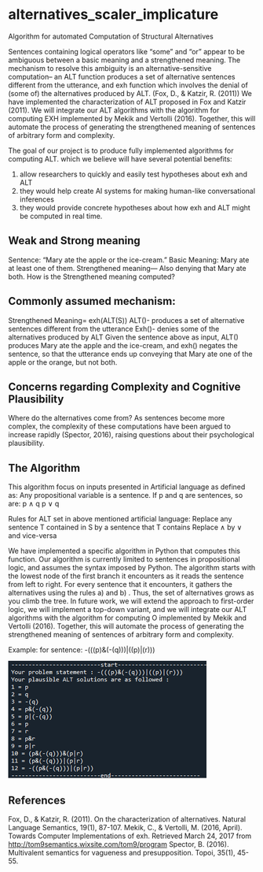# alternatives_scaler_implicature
Algorithm for automated Computation of Structural Alternatives 

Sentences containing logical operators like “some” and “or” appear to be ambiguous between a basic meaning and a strengthened meaning. The mechanism to resolve this ambiguity is an alternative-sensitive computation– an ALT function produces a set of alternative sentences different from the utterance, and exh function which involves the denial of (some of) the alternatives produced by ALT. (Fox, D., & Katzir, R. (2011))
We have implemented the characterization of ALT proposed in Fox and Katzir (2011). We will integrate our ALT algorithms with the algorithm for computing EXH implemented by Mekik and Vertolli (2016). Together, this will automate the process of generating the strengthened meaning of sentences of arbitrary form and complexity.

The goal of our project is to produce fully implemented algorithms for computing ALT.  which we believe will have several potential benefits: 
1. allow researchers to quickly and easily test hypotheses about exh and ALT
2. they would help create AI systems for making human-like conversational inferences
3. they would provide concrete hypotheses about how exh and ALT might be computed in real time.

## Weak and Strong meaning 
Sentence: “Mary ate the apple or the ice-cream.” 
Basic Meaning: Mary ate at least one of them. 
Strengthened meaning— Also denying that Mary ate both.
How is the Strengthened meaning computed?

## Commonly assumed mechanism: 
Strengthened Meaning= exh(ALT(S))
ALT()- produces a set of alternative sentences different from the utterance
Exh()- denies some of the alternatives produced by ALT
Given the sentence above as input, ALT() produces Mary ate the apple and the ice-cream, and exh() negates the sentence, so that the utterance ends up conveying that Mary ate one of the apple or the orange, but not both. 

## Concerns regarding Complexity and Cognitive Plausibility
Where do the alternatives come from?
As sentences become more complex, the complexity of these computations have been argued to increase rapidly (Spector, 2016), raising questions about their psychological plausibility.

## The Algorithm 
This algorithm focus on inputs presented in Artificial language as defined as:
Any propositional variable is a sentence.
If p and q are sentences, so are: 
p ∧ q
p ∨ q

Rules for ALT set in above mentioned artificial language:
Replace any sentence T contained in S by a sentence that T contains
Replace ∧ by ∨ and vice-versa

We have implemented a specific algorithm in Python that computes this function. Our algorithm is currently limited to sentences in propositional logic, and assumes the syntax imposed by Python. The algorithm starts with the lowest node of the first branch it encounters as it reads the sentence from left to right. For every sentence that it encounters, it gathers the alternatives using the rules a) and b) . Thus, the set of alternatives grows as you climb the tree. In future work, we will extend the approach to first-order logic, we will implement a top-down variant, and we will integrate our ALT algorithms with the algorithm for computing O implemented by Mekik and Vertolli (2016). Together, this will automate the process of generating the strengthened meaning of sentences of arbitrary form and complexity.

Example: for sentence: -(((p)&(-(q)))|((p)|(r)))

![Structural_ALternatives](images/results.PNG)

## References
Fox, D., & Katzir, R. (2011). On the characterization of alternatives. Natural Language Semantics, 19(1), 87-107.
Mekik, C., & Vertolli, M. (2016, April). Towards Computer Implementations of exh. Retrieved March 24, 2017 from http://tom9semantics.wixsite.com/tom9/program
Spector, B. (2016). Multivalent semantics for vagueness and presupposition. Topoi, 35(1), 45-55.
